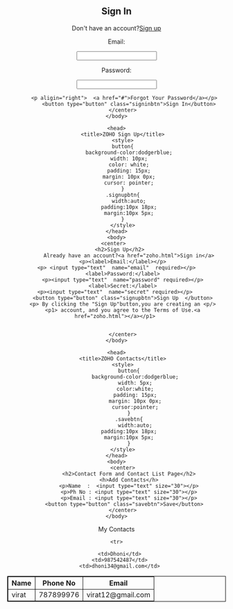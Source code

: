 <html>
    <head>
        <title>ZOHO Sign In</title>
        <style>
            button{
                background-color:dodgerblue;
                width: 2px;
                color: white;
                padding: 15px;
                margin: 10px 0px;
                cursor: pointer;
            }
            .signinbtn{
                width:auto;
                padding:10px 18px;
                margin:10px 5px;
            }
            </style>
    </head>
    <body>
     <center>   
       <h2>Sign In</h2> 
            Don't have an account?<a href="zoho2.html">Sign up</a>
        <p><label>Email:</label></p>
    <p> <input type="text"  name="email"  required></p>
        <label>Password:</label>
        <p><input type="text"  name="password" required></p>
      
      
         <p aligin="right">  <a href="#">Forgot Your Password</a></p>
            <button type="button" class="signinbtn">Sign In</button>
        </center>
    </body>

    <head>
        <title>ZOHO Sign Up</title>
        <style>
        button{
            background-color:dodgerblue;
            width: 10px;
            color: white;
            padding: 15px;
            margin: 10px 0px;
            cursor: pointer;
        }
        .signupbtn{
            width:auto;
            padding:10px 18px;
            margin:10px 5px;
        }
        </style>
    </head>
    <body>
     <center>   
       <h2>Sign Up</h2> 
            Already have an account?<a href="zoho.html">Sign in</a>
        <p><label>Email:</label></p>
    <p> <input type="text"  name="email"  required></p>
        <label>Password:</label>
        <p><input type="text"  name="password" required></p>
        <label>Secret:</label>
        <p><input type="text"  name="secret" required></p>     
        <button type="button" class="signupbtn">Sign Up  </button>
        <p> By clicking the "Sign Up"button,you are creating an <p/>
        <p1> account, and you agree to the Terms of Use.<a href="zoho.html"></a></p1> 
           
        
        </center>
    </body>

    <head>
        <title>ZOHO Contacts</title>
        <style>
            button{
                background-color:dodgerblue;
                width: 5px;
                color:white;
                padding: 15px;
                margin: 10px 0px;
                cursor:pointer;
            }
            .savebtn{
                width:auto;
            padding:10px 18px;
            margin:10px 5px;
            }
        </style>
    </head>
    <body>
        <center>
            <h2>Contact Form and Contact List Page</h2>
            <h>Add Contacts</h>
            <p>Name  :  <input type="text" size="30"></p>
            <p>Ph No : <input type="text" size="30"></p>
            <p>Email : <input type="text" size="30"></p>
         <button type="button" class="savebtn">Save</button>
        </center>
    </body>
</html>
<div class="Zoho">
  <center> 

  <h>My Contacts</h>

<style>
         table, th, td {
            border: 1px solid black;
         }
      </style>
  <table class="contacts">
    <tr>
      <th> Name</th>
      <th>Phone No</th>
      <th>Email </th>
    </tr>
      <tr>
      <td>virat</td>
      <td>787899976</td>
      <td>virat12@gmail.com</td>
     </tr>

    <tr>

      <td>Dhoni</td>
      <td>987542487</td>
      <td>dhoni34@gmail.com</td>
  </tr>
    
  </table>
</div>

